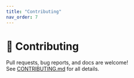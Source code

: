 ```yaml
---
title: "Contributing"
nav_order: 7
---
```


# 🤝 Contributing

Pull requests, bug reports, and docs are welcome!  
See [CONTRIBUTING.md](https://github.com/BordneAI/AutoTechGPT/blob/main/CONTRIBUTING.md) for all details.
